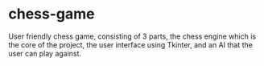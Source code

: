 # chess-game
User friendly chess game, consisting of 3 parts, the chess engine which is the core of the project, the user interface using Tkinter, and an AI that the user can play against.

